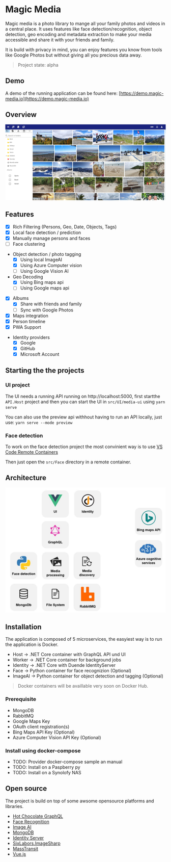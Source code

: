 # Magic Media

Magic media is a photo library to mange all your family photos and videos in a central place.
It uses features like face detection/recognition, object detection, geo encoding and metadata extraction to make your media accessible and share it with your friends and family.

It is build with privacy in mind, you can enjoy features you know from tools like Google Photos but without giving all you precious data away.

> Project state: alpha

## Demo
A demo of the running application can be found here:
[https://demo.magic-media.io](https://demo.magic-media.io)

## Overview
![Magic Media](https://github.com/philbir/magic-media/blob/main/images/ui_screenshot.jpg?raw=true)

## Features

- [x] Rich Filtering (Persons, Geo, Date, Objects, Tags)
- [x] Local face detection / prediction
- [x] Manually manage persons and faces
- [ ] Face clustering
- Object detection / photo tagging
    - [x] Using local ImageAI
    - [x] Using Azure Computer vision
    - [ ] Using Google Vision AI
- Geo Decoding
    - [x] Using Bing maps api
    - [ ] Using Google maps api
- [x] Albums
  - [x] Share with friends and family
  - [ ] Sync with Google Photos
- [x] Maps integration
- [x] Person timeline
- [x] PWA Support
- Identity providers
  - [x] Google
  - [x] GitHub
  - [x] Microsoft Account

## Starting the the projects

### UI project

The UI needs a running API running on http://localhost:5000, first startthe  `API.Host` project and then
you can start the UI in `src/UI/media-ui` using `yarn serve`

You can also use the preview api withhout having to run an API locally, just use:
`yarn serve --mode preview`

### Face detection

To work on the face detection project the most convinient way is to use [VS Code Remote Containers](https://code.visualstudio.com/docs/remote/containers-tutorial)

Then just open the `src/Face` directory in a remote container.

## Architecture

![Magic Media](https://github.com/philbir/magic-media/blob/main/images/architecture.jpg?raw=true)

## Installation

The application is composed of 5 microservices, the easyiest way is to run the application is Docker.

- Host -> .NET Core container with GraphQL API und UI
- Worker -> .NET Core container for background jobs
- Identity -> .NET Core with Duende IdentityServer
- Face -> Python container for face recognizion (Optional)
- ImageAI -> Python container for object detection and tagging (Optional)

> Docker containers will be availlable very soon on Docker Hub.

### Prerequisite

- MongoDB
- RabbitMQ
- Google Maps Key
- OAuth client registration(s)
- Bing Maps API Key (Optional)
- Azure Computer Vision API Key (Optional)

### Install using docker-compose

- TODO: Provider docker-compose sample an manual
- TODO: Install on a Paspberry py
- TODO: Install on a Synolofy NAS

## Open source

The project is build on top of some awsome opensource platforms and libraries.

- [Hot Chocolate GraphQL](https://github.com/ChilliCream/hotchocolate)
- [Face Recognition](https://github.com/ageitgey/face_recognition)
- [Image AI](https://github.com/OlafenwaMoses/ImageAI)
- [MongoDB](https://www.mongodb.com/)
- [Identity Server](https://identityserver.io/)
- [SixLabors.ImageSharp](https://github.com/SixLabors/ImageSharp)
- [MassTransit](https://masstransit-project.com/)
- [Vue.js](https://vuejs.org/)
